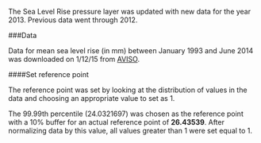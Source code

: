 The Sea Level Rise pressure layer was updated with new data for the year 2013. Previous data went through 2012.  


###Data
  
Data for mean sea level rise (in mm) between January 1993 and June 2014 was downloaded on 1/12/15 from [AVISO](http://www.aviso.altimetry.fr/en/data/products/ocean-indicators-products/mean-sea-level/products-images.html).


####Set reference point

The reference point was set by looking at the distribution of values in the data and choosing an appropriate value to set as 1.


The 99.99th percentile (24.0321697) was chosen as the reference point with a 10% buffer for an actual reference point of **26.43539**. After normalizing data by this value, all values greater than 1 were set equal to 1.

